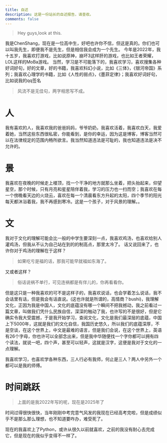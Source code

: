 ```yaml
---
title: 自述
description: 这是一份站长的自述报告，请查收。
comments: false
---
```

> Hey guys,look at this.

我是ChenShang，现在是一位高中生，好吧也许你不信，但这是真的。你们也可以叫我先生，即便我不是先生，但是相信我会成为一个先生。
今年是2022年，我十五岁，我喜欢打游戏，比如说原神，崩坏3这样肝的游戏，也比如王者荣耀，LOL这样的MoBa游戏。
当然，学习是不可能落下的，我喜欢学习，喜欢搜集各种好词好句，好的文章，好的书籍，我喜欢科幻小说，比如《三体》，《银河帝国》系列；我喜欢心理学的书籍，比如《人性的弱点》，《墨菲定律》；我喜欢好词好句，比如说我的qq签名

> 风流不是无佳句，两字相思写不成。

# 人

我有喜欢的人，我喜欢我的爸爸妈妈，爷爷奶奶，我喜欢活着，我喜欢白天，我爱着她，当然这些东西很私密，你能看到，是你的幸运，因为这是博客，博客当然可以在法律规定的范围内畅所欲言。我当然知道违法是可耻的，我也知道违法是决不允许的。

# 景

我喜欢在夜晚的时候走上楼顶，找一个干净的地方就那么坐着，把头抬起来，仰望星空，那个时候，只有月亮和星星陪伴着我，学习的压力也一扫而空；我喜欢在每一个傍晚看天边的火烧云，喜欢在每一个清晨看东方升起的太阳，四个季节的阳光每天都沐浴着我，我不再感到寒冷。这是一个孩子，对于风景的理解。。

# 文

我对于文化的理解可能会比一般的中学生要深刻一点，我喜欢鸡汤，也喜欢给别人灌鸡汤，但我从不认为自己站在到的的制高点，那里太冷了。
话又说回来了，也许你对于鸡汤的理解在于这样？

> 如果吃亏是福的话，那我可能早就福如东海了。

又或者这样？

> 俗话说祸不单行，可见连祸都是有伴儿的，你再看看你。

但是这只是一种我喜欢的可不是这样子的，我喜欢说话，也会学着怎么说话，我不会话里有话，但是我会有话直说。(这也许就是所谓的，高情商？bushi)，我理解文化，正因为我是中国人，文化的底蕴没有哪一个瞬间不把我撼动，我之前看过一篇文章，叫做我们凭什么民族自信，深深的触动了我，也许写的不是很好，但是它确实令我大受震撼，于是我开始学习，查阅文化，文化是我们最深层的底蕴，中国上下5000年，这就是我们的文化自信，我国历史悠久，所以我们的底蕴深厚，不是空谈，在这个世界上，中文是最难的语言，但是我们会说，在这个世界上，英语有26个字母，你也许可以全部念出来，但是我中华随便找一个字你都可以拥有四个读法，就说一吧，四个声，甚至可以轻声，这就是汉字，这便是我对于文化的一点理解。

我喜欢学习，也喜欢学各种东西，三人行必有我师，何止是三人？两人中另外一个都可以是我的师傅。

# 时间跳跃

>上面的是我2022年写的呢，现在是2025年了

时间过得很快很快，当年刚刚中考完意气风发的我现在已经高考完啦，但是成绩似乎不是那么那么理想，也不知道要咋办，难受死了。

现在的我喜欢上了Python，或许从很久以前就喜欢，之前的我没有耐心去完成它，但是现在的我似乎变得不一样了。
